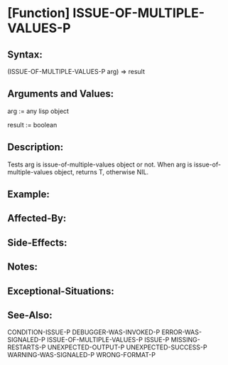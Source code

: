 # [Function] ISSUE-OF-MULTIPLE-VALUES-P

## Syntax:

(ISSUE-OF-MULTIPLE-VALUES-P arg) => result

## Arguments and Values:

arg := any lisp object

result := boolean

## Description:
Tests arg is issue-of-multiple-values object or not.
When arg is issue-of-multiple-values object, returns T, otherwise NIL.

## Example:

## Affected-By:

## Side-Effects:

## Notes:

## Exceptional-Situations:

## See-Also:

CONDITION-ISSUE-P
DEBUGGER-WAS-INVOKED-P
ERROR-WAS-SIGNALED-P
ISSUE-OF-MULTIPLE-VALUES-P
ISSUE-P
MISSING-RESTARTS-P
UNEXPECTED-OUTPUT-P
UNEXPECTED-SUCCESS-P
WARNING-WAS-SIGNALED-P
WRONG-FORMAT-P
